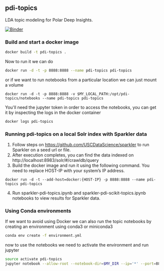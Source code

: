 ## pdi-topics

LDA topic modeling for Polar Deep Insights.

[![Binder](https://mybinder.org/badge.svg)](https://mybinder.org/v2/gh/USCDataScience/pdi-topics/master)

### Build and start a docker image

```sh
docker build -t pdi-topics .
```

Now to run it we can do

```sh
docker run -d -t -p 8888:8888 --name pdi-topics pdi-topics
```

or if we want to run notebooks from a particular location we can just mount a volume

```
docker run -d -t -p 8888:8888 -v $MY_LOCAL_PATH:/opt/pdi-topics/notebooks --name pdi-topics pdi-topics
```

You'll need the jupyter token in order to access the notebooks, you can get it by inspecting the logs in the docker container

```sh
docker logs pdi-topics
```

### Running pdi-topics on a local Solr index with Sparkler data

1. Follow steps on https://github.com/USCDataScience/sparkler to run Sparkler on a seed url or file.
2. After execution completes, you can find the data indexed on http://localhost:8983/solr/#/crawldb/query
3. Build the docker image and run it using the following command. You need to replace HOST-IP with your system’s IP address. 
```
docker run -d -t --add-host=docker:{HOST-IP} -p 8888:8888 --name pdi-topics pdi-topics
```
4. Run sparkler-pdi-topics.ipynb and sparkler-pdi-scikit-topics.ipynb notebooks to view results for Sparkler data.

### Using Conda environments

If we want to avoid using Docker we can also run the topic notebooks by creating an environment using conda3 or miniconda3

```sh
conda env create -f environment.yml
```
now to use the notebooks we need to activate the environment and run jupyter

```sh
source activate pdi-topics
jupyter notebook --allow-root --notebook-dir=$MY_DIR --ip='*' --port=8888 --no-browser
```

